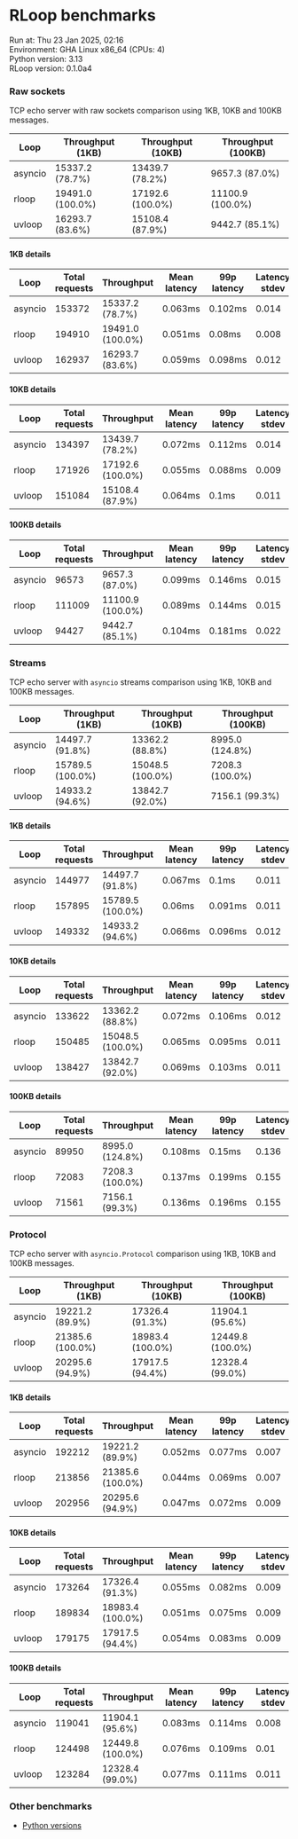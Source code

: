 # RLoop benchmarks

Run at: Thu 23 Jan 2025, 02:16    
Environment: GHA Linux x86_64 (CPUs: 4)    
Python version: 3.13    
RLoop version: 0.1.0a4    

### Raw sockets

TCP echo server with raw sockets comparison using 1KB, 10KB and 100KB messages.


| Loop | Throughput (1KB) | Throughput (10KB) | Throughput (100KB) |
| --- | --- | --- | --- |
| asyncio | 15337.2 (78.7%) | 13439.7 (78.2%) | 9657.3 (87.0%) | 
| rloop | 19491.0 (100.0%) | 17192.6 (100.0%) | 11100.9 (100.0%) | 
| uvloop | 16293.7 (83.6%) | 15108.4 (87.9%) | 9442.7 (85.1%) | 


#### 1KB details

| Loop | Total requests | Throughput | Mean latency | 99p latency | Latency stdev |
| --- | --- | --- | --- | --- | --- |
| asyncio | 153372 | 15337.2 (78.7%) | 0.063ms | 0.102ms | 0.014 |
| rloop | 194910 | 19491.0 (100.0%) | 0.051ms | 0.08ms | 0.008 |
| uvloop | 162937 | 16293.7 (83.6%) | 0.059ms | 0.098ms | 0.012 |


#### 10KB details

| Loop | Total requests | Throughput | Mean latency | 99p latency | Latency stdev |
| --- | --- | --- | --- | --- | --- |
| asyncio | 134397 | 13439.7 (78.2%) | 0.072ms | 0.112ms | 0.014 |
| rloop | 171926 | 17192.6 (100.0%) | 0.055ms | 0.088ms | 0.009 |
| uvloop | 151084 | 15108.4 (87.9%) | 0.064ms | 0.1ms | 0.011 |


#### 100KB details

| Loop | Total requests | Throughput | Mean latency | 99p latency | Latency stdev |
| --- | --- | --- | --- | --- | --- |
| asyncio | 96573 | 9657.3 (87.0%) | 0.099ms | 0.146ms | 0.015 |
| rloop | 111009 | 11100.9 (100.0%) | 0.089ms | 0.144ms | 0.015 |
| uvloop | 94427 | 9442.7 (85.1%) | 0.104ms | 0.181ms | 0.022 |


### Streams

TCP echo server with `asyncio` streams comparison using 1KB, 10KB and 100KB messages.


| Loop | Throughput (1KB) | Throughput (10KB) | Throughput (100KB) |
| --- | --- | --- | --- |
| asyncio | 14497.7 (91.8%) | 13362.2 (88.8%) | 8995.0 (124.8%) | 
| rloop | 15789.5 (100.0%) | 15048.5 (100.0%) | 7208.3 (100.0%) | 
| uvloop | 14933.2 (94.6%) | 13842.7 (92.0%) | 7156.1 (99.3%) | 


#### 1KB details

| Loop | Total requests | Throughput | Mean latency | 99p latency | Latency stdev |
| --- | --- | --- | --- | --- | --- |
| asyncio | 144977 | 14497.7 (91.8%) | 0.067ms | 0.1ms | 0.011 |
| rloop | 157895 | 15789.5 (100.0%) | 0.06ms | 0.091ms | 0.011 |
| uvloop | 149332 | 14933.2 (94.6%) | 0.066ms | 0.096ms | 0.012 |


#### 10KB details

| Loop | Total requests | Throughput | Mean latency | 99p latency | Latency stdev |
| --- | --- | --- | --- | --- | --- |
| asyncio | 133622 | 13362.2 (88.8%) | 0.072ms | 0.106ms | 0.012 |
| rloop | 150485 | 15048.5 (100.0%) | 0.065ms | 0.095ms | 0.011 |
| uvloop | 138427 | 13842.7 (92.0%) | 0.069ms | 0.103ms | 0.011 |


#### 100KB details

| Loop | Total requests | Throughput | Mean latency | 99p latency | Latency stdev |
| --- | --- | --- | --- | --- | --- |
| asyncio | 89950 | 8995.0 (124.8%) | 0.108ms | 0.15ms | 0.136 |
| rloop | 72083 | 7208.3 (100.0%) | 0.137ms | 0.199ms | 0.155 |
| uvloop | 71561 | 7156.1 (99.3%) | 0.136ms | 0.196ms | 0.155 |


### Protocol

TCP echo server with `asyncio.Protocol` comparison using 1KB, 10KB and 100KB messages.


| Loop | Throughput (1KB) | Throughput (10KB) | Throughput (100KB) |
| --- | --- | --- | --- |
| asyncio | 19221.2 (89.9%) | 17326.4 (91.3%) | 11904.1 (95.6%) | 
| rloop | 21385.6 (100.0%) | 18983.4 (100.0%) | 12449.8 (100.0%) | 
| uvloop | 20295.6 (94.9%) | 17917.5 (94.4%) | 12328.4 (99.0%) | 


#### 1KB details

| Loop | Total requests | Throughput | Mean latency | 99p latency | Latency stdev |
| --- | --- | --- | --- | --- | --- |
| asyncio | 192212 | 19221.2 (89.9%) | 0.052ms | 0.077ms | 0.007 |
| rloop | 213856 | 21385.6 (100.0%) | 0.044ms | 0.069ms | 0.007 |
| uvloop | 202956 | 20295.6 (94.9%) | 0.047ms | 0.072ms | 0.009 |


#### 10KB details

| Loop | Total requests | Throughput | Mean latency | 99p latency | Latency stdev |
| --- | --- | --- | --- | --- | --- |
| asyncio | 173264 | 17326.4 (91.3%) | 0.055ms | 0.082ms | 0.009 |
| rloop | 189834 | 18983.4 (100.0%) | 0.051ms | 0.075ms | 0.009 |
| uvloop | 179175 | 17917.5 (94.4%) | 0.054ms | 0.083ms | 0.009 |


#### 100KB details

| Loop | Total requests | Throughput | Mean latency | 99p latency | Latency stdev |
| --- | --- | --- | --- | --- | --- |
| asyncio | 119041 | 11904.1 (95.6%) | 0.083ms | 0.114ms | 0.008 |
| rloop | 124498 | 12449.8 (100.0%) | 0.076ms | 0.109ms | 0.01 |
| uvloop | 123284 | 12328.4 (99.0%) | 0.077ms | 0.111ms | 0.011 |


### Other benchmarks

- [Python versions](./pyver.md)

